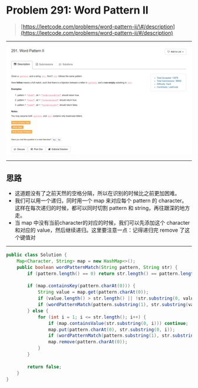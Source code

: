 # Problem 291: Word Pattern II

> [https://leetcode.com/problems/word-pattern-ii/\#/description](https://leetcode.com/problems/word-pattern-ii/#/description)

---

![](/assets/291.png)

---

## 思路

* 这道题没有了之前天然的空格分隔，所以在识别的时候比之前更加困难。
* 我们可以用一个递归，同时用一个 map 来对应每个 pattern 的 character。这样在每次递归的时候，都可以同时切割 pattern 和 string，再往跟深的地方走。
* 当 map 中没有当前character的对应的时候，我们可以先添加这个 character和对应的 value，然后继续递归。这里要注意一点：记得递归完 remove 了这个键值对

-------

```java
public class Solution {
    Map<Character, String> map = new HashMap<>();
    public boolean wordPatternMatch(String pattern, String str) {
        if (pattern.length() == 0) return str.length() == pattern.length();
        
        if (map.containsKey(pattern.charAt(0))) {
            String value = map.get(pattern.charAt(0));
            if (value.length() > str.length() || !str.substring(0, value.length()).equals(value)) return false;
            if (wordPatternMatch(pattern.substring(1), str.substring(value.length()))) return true;
        } else {
            for (int i = 1; i <= str.length(); i++) {
                if (map.containsValue(str.substring(0, i))) continue;
                map.put(pattern.charAt(0), str.substring(0, i));
                if (wordPatternMatch(pattern.substring(1), str.substring(i))) return true;
                map.remove(pattern.charAt(0));
            }
        }
        
        return false;
    }
}
```



